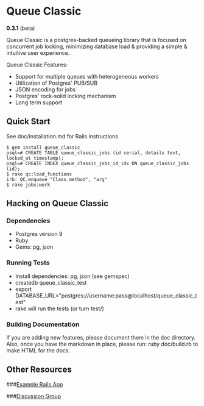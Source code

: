 # Queue Classic
__0.3.1__ (beta)

Queue Classic is a postgres-backed queueing library that is focused on
concurrent job locking, minimizing database load & providing a simple &
intuitive user experience.

Queue Classic Features:

* Support for multiple queues with heterogeneous workers
* Utilization of  Postgres' PUB/SUB
* JSON encoding for jobs
* Postgres' rock-solid locking mechanism
* Long term support

## Quick Start

See doc/installation.md for Rails instructions

    $ gem install queue_classic
    psql=# CREATE TABLE queue_classic_jobs (id serial, details text, locked_at timestamp);
    psql=# CREATE INDEX queue_classic_jobs_id_idx ON queue_classic_jobs (id);
    $ rake qc:load_functions
    irb: QC.enqueue "Class.method", "arg"
    $ rake jobs:work

## Hacking on Queue Classic

### Dependencies

* Postgres version 9
* Ruby
* Gems: pg, json

### Running Tests

* Install dependencies: pg, json (see gemspec)
* createdb queue_classic_test
* export DATABASE_URL="postgres://username:pass@localhost/queue_classic_test"
* rake will run the tests (or turn test/)

### Building Documentation

If you are adding new features, please document them in the doc directory. Also,
once you have the markdown in place, please run: ruby doc/build.rb to make HTML
for the docs.

## Other Resources

###[Example Rails App](https://github.com/ryandotsmith/queue_classic_example)

###[Discussion Group](http://groups.google.com/group/queue_classic "discussion group")
